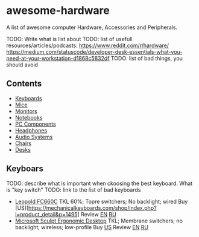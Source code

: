 # awesome-hardware
A list of awesome computer Hardware, Accessories and Peripherals.

TODO: Write what is list about
TODO: list of usefull resources/articles/podcasts: https://www.reddit.com/r/hardware/ https://medium.com/statuscode/developer-desk-essentials-what-you-need-at-your-workstation-d1868c5832df
TODO: list of bad things, you should avoid

## Contents
- [Keyboards](#keyboards)
- [Mice](#mice)
- [Monitors](#monitors)
- [Notebooks](#notebooks)
- [PC Components](#pc_components)
- [Headphones](#headphones)
- [Audio Systems](#)
- [Chairs](#chairs)
- [Desks](#desks)

## Keyboars

TODO: describe what is important when ckoosing the best keyboard. What is "key switch"
TODO: link to the list of bad keyboards

- [Leopold FC660C](http://global.leopold.co.kr/product.php?pcode=fc660c)
  TKL 60%; Topre switchers; No backlight; wired
  Buy [US][https://mechanicalkeyboards.com/shop/index.php?l=product_detail&p=1495]
  Review [EN](https://youtu.be/dfGBp27H7Bo) [RU](https://youtu.be/mSPNBYC3Ov4)
- [Microsoft Sculpt Ergonomic Desktop](https://www.microsoft.com/accessories/en-us/products/keyboards/sculpt-ergonomic-desktop/l5v-00001)
  TKL; Membrane switchers; no backlight; wireless; low-profile
  Buy [US](https://www.amazon.com/Microsoft-Ergonomic-Wireless-Keyboard-L5V-00001/dp/B00CYX54C0)
  Review [EN](https://youtu.be/p9x18sz8hUc) [RU](https://youtu.be/8NQRQyNs6X4)
